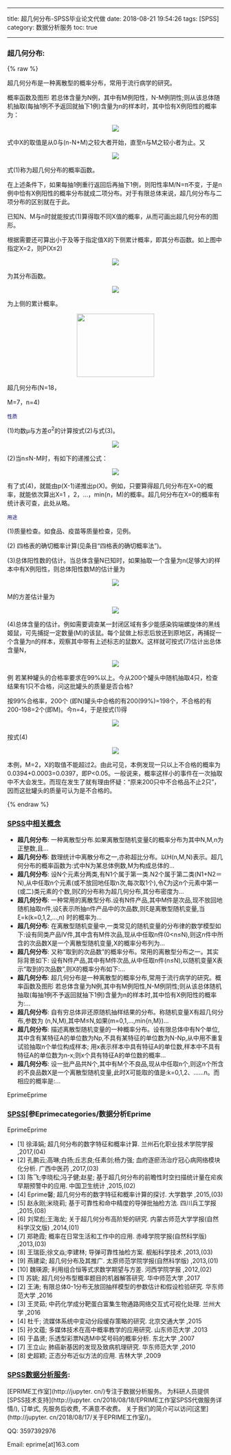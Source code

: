 
---
title: 超几何分布-SPSS毕业论文代做
date: 2018-08-21 19:54:26
tags: [SPSS]
category: 数据分析服务
toc: true

---



<span></span>
<!-- more -->



### 超几何分布:

{% raw %}
<div class="p1">超几何分布是一种离散型的概率分布，常用于流行病学的研究。

<p>概率函数及图形 若总体含量为N例，其中有M例阳性，N-M例阴性;则从该总体随机抽取(每抽1例不予返回就抽下1例)含量为n的样本时，其中恰有X例阳性的概率为：</p><p align="center"><img imgpath="/CRFDPIC/R200612059/R200612059.0022.6.png" align="absmiddle" src="/CRFDPIC/R200612059/R200612059.0022.6.gif"></p>

<p>式中X的取值是从0与(n-N+M)之较大者开始，直至n与M之较小者为止。又</p><p align="center"><img imgpath="/CRFDPIC/R200612059/R200612059.0022.8.png" align="absmiddle" src="/CRFDPIC/R200612059/R200612059.0022.8.gif"></p>

式(1)称为超几何分布的概率函数。

<p>在上述条件下，如果每抽1例重行返回后再抽下1例，则阳性率M/N=π不变，于是n例中恰有X例阳性的概率分布就成二项分布。对于有限总体来说，超几何分布与二项分布的区别就在于此。

</p><p>已知N、M与n时就能按式(1)算得取不同X值的概率，从而可画出超几何分布的图形。

</p><p>根据需要还可算出小于及等于指定值X的下侧累计概率，即其分布函数。如上图中指定X=2，则P(X≤2)</p><p align="center"><img imgpath="/CRFDPIC/R200612059/R200612059.0022.11.png" align="absmiddle" src="/CRFDPIC/R200612059/R200612059.0022.11.gif"></p>

<p>为其分布函数。</p><p align="center"><img imgpath="/CRFDPIC/R200612059/R200612059.0022.13.png" align="absmiddle" src="/CRFDPIC/R200612059/R200612059.0022.13.gif"></p>

<p>为上侧的累计概率。</p><p align="center"><span class="imgdiv" style="text-align:center;"><img onclick="zoomPic(this);" align="absmiddle" width="180" height="147" src="/CRFDPIC/R200612059/R200612059.0022.15.png"></span></p>

<p>超几何分布(N=18，

</p><p>M=7，n=4)

</p><p><font color="#0A0A6C"><small>性质</small></font>

</p><p>(1)均数μ与方差σ<sup>2</sup>的计算按式(2)与式(3)。</p><p align="center"><img imgpath="/CRFDPIC/R200612059/R200612059.0022.18.png" align="absmiddle" src="/CRFDPIC/R200612059/R200612059.0022.18.gif"></p>

<p>(2)当n≤N-M时，有如下的递推公式：</p><p align="center"><img imgpath="/CRFDPIC/R200612059/R200612059.0022.20.png" align="absmiddle" src="/CRFDPIC/R200612059/R200612059.0022.20.gif"></p>

<p>有了式(4)，就能由p(X-1)递推出p(X)。例如，只要算得超几何分布在X=0的概率，就能依次算出X=1 ，2，…，min(n，M)的概率。超几何分布在X=0的概率有统计表可查，此处从略。

</p><p><font color="#0A0A6C"><small>用途</small></font>

</p><p>(1)质量检查。如食品、疫苗等质量检查，见例。

</p><p>(2) 四格表的确切概率计算(见条目“四格表的确切概率法”)。

</p><p>(3)总体阳性数的估计。当总体含量N已知时，如果抽取一个含量为n(足够大)的样本中有X例阳性，则总体阳性数M的估计量为</p><p align="center"><img imgpath="/CRFDPIC/R200612059/R200612059.0022.22.png" align="absmiddle" src="/CRFDPIC/R200612059/R200612059.0022.22.gif"></p>

<p>M的方差估计量为</p><p align="center"><img imgpath="/CRFDPIC/R200612059/R200612059.0022.24.png" align="absmiddle" src="/CRFDPIC/R200612059/R200612059.0022.24.gif"></p>

<p>(4)总体含量的估计。例如需要调查某一封闭区域有多少能感染钩端螺旋体的黑线姬鼠，可先捕捉一定数量(M)的该鼠。每个鼠做上标志后放还到原地区，再捕捉一个含量为n的样本，观察其中带有上述标志的鼠数X。这样就可按式(7)估计出总体含量N，</p><p align="center"><img imgpath="/CRFDPIC/R200612059/R200612059.0022.26.png" align="absmiddle" src="/CRFDPIC/R200612059/R200612059.0022.26.gif"></p>

<p>例 若某种罐头的合格率要求在99%以上。今从200个罐头中随机抽取4只，检查结果有1只不合格，问这批罐头的质量是否合格?

</p><p>按99%合格率，200个 (即N)罐头中合格的有200(99%)=198个，不合格的有200-198=2个(即M)。今n=4，于是按式(1)得</p><p align="center"><img imgpath="/CRFDPIC/R200612059/R200612059.0023.0.png" align="absmiddle" src="/CRFDPIC/R200612059/R200612059.0023.0.gif"></p>

<p>按式(4)</p><p align="center"><img imgpath="/CRFDPIC/R200612059/R200612059.0023.2.png" align="absmiddle" src="/CRFDPIC/R200612059/R200612059.0023.2.gif"></p>

<p>本例，M=2，X的取值不能超过2。由此可见，本例发现一只以上不合格的概率为0.0394+0.0003=0.0397，即P&lt;0.05。一般说来，概率这样小的事件在一次抽取中不大会发生。而现在发生了就有理由怀疑：“原来200只中不合格品不止2只”，因而这批罐头的质量可认为是不合格的。</p></div>
{% endraw %}



### [SPSS](/tags/SPSS/)中[相关概念](/categories/数据分析服务)

- **超几何分布**: 一种离散型分布.如果离散型随机变量ξ的概率分布为其中N,M,n为正整数,且...
- **超几何分布**: 数理统计中离散分布之一,亦称超比分布。以H(n,M,N)表示。超几何分布的概率函数为:式中N为某总体例数,M为构成总体的...
- **超几何分布**: 设N个元素分两类,有N1个属于第一类.N2个属于第二类(N1+N2＝N),从中任取n个元素(或不放回地任取n次,每次取1个),令ζ为这n个元素中第一(或二)类元素的个数,则ζ的分布称为超几何分布,其分布密度为...
- **超几何分布**: 一种常用的离散型分布.设有N件产品,其中M件是次品,现不放回地随机抽取n件,设ξ表示所抽n件产品中的次品数,则ξ是离散型随机变量,当ξ=k(k=0,1,2,…,n) 时的概率为...
- **超几何分布**: 在离散型随机变量中,一类常见的随机变量的分布律的数学模型如下:设有同类产品Ⅳ件,其中含有M件次品,现从中任取n件(0<n≤N),则这n件中所含的次品数X是一个离散型随机变量,X的概率分布列为...
- **超几何分布**: 又称“取到的次品数”的概率分布。常用的离散型分布之一。其实际背景如下: 设有N件产品,其中有M件次品,从中任取n件(n≤N),以随机变量X表示“取到的次品数”,则X的概率分布如下:...
- **超几何分布**: 超几何分布是一种离散型的概率分布,常用于流行病学的研究。概率函数及图形 若总体含量为N例,其中有M例阳性,N-M例阴性;则从该总体随机抽取(每抽1例不予返回就抽下1例)含量为n的样本时,其中恰有X例阳性的概率为:...
- **超几何分布**: 自有穷总体非还原随机抽样结果的分布。称随机变量X有超几何分布,参数为 (n,N,M),其中M≤N,如果(m=0,1,…,min{n,M})...
- **超几何分布**: 描述离散型随机变量的一种概率分布。设有限总体中有N个单位,其中含有某特征A的单位数为Np,不具有某特征的单位数为N-Np,从中用不重复试验抽取n个单位构成样本; 用x表示样本中具有特征A的单位数,样本中不具有特征A的单位数为n-x;则x个具有特征A的单位数的概率...
- **超几何分布**: 设一批产品共N个,其中有M个不良品,现从中任取n个,则这n个所含的不良品数X是一个离散型随机变量,此时X可能取的值是:k=0,1,2、……n。而相应的概率是:...

EprimeEprime
### [SPSS](/tags/SPSS/)[参Eprimecategories/数据分析Eprime
EprimeEprime
- [1]  徐泽娟; 超几何分布的数字特征和概率计算. 兰州石化职业技术学院学报 ,2017,(04)
- [2]  孔鹏云;高琳;白扬;丘志良;任素剑;杨力强; 血府逐瘀汤治疗冠心病网络模块化分析. 广西中医药 ,2017,(03)
- [3]  陈飞;李晓松;冯子健;赵星; 基于超几何分布的前瞻性时空扫描统计量在疟疾早期预警中的应用. 中国卫生统计 ,2015,(02)
- [4]  Eprime馨; 超几何分布的数字特征和概率计算的探讨. 大学数学 ,2015,(03)
- [5]  赵永刚;米晓莉; 基于可靠性和命中精度的导弹批抽检方法. 四川兵工学报 ,2015,(08)
- [6]  刘常彪;王海龙; 关于超几何分布高阶矩的研究. 内蒙古师范大学学报(自然科学汉文版) ,2014,(01)
- [7]  郑艳霞; 概率在日常生活和工作中的应用. 赤峰学院学报(自然科学版) ,2013,(03)
- [8]  王瑞臣;徐文焱;李建林; 导弹可靠性抽检方案. 舰船科学技术 ,2013,(03)
- [9]  燕建梁; 超几何分布及其推广. 太原师范学院学报(自然科学版) ,2013,(01)
- [10]  魏瑛源; 利用组合恒等式求数学期望与方差. 河西学院学报 ,2012,(02)
- [1]  苏姚; 超几何分布型概率题目的机器解答研究. 华中师范大学 ,2017
- [2]  王涛; 有限总体0-1分布无放回抽样模型的参数估计和假设检验研究. 华东师范大学 ,2016
- [3]  王灵茹; 中药化学成分靶蛋白富集生物通路网络交互式可视化处理. 兰州大学 ,2016
- [4]  杜千; 流媒体系统中变动分段缓存策略的研究. 北京交通大学 ,2015
- [5]  孙文蕴; 多媒体技术在高中概率教学的应用研究. 山东师范大学 ,2013
- [6]  于晶贤; 乐透型彩票N选M中奖号码的概率分析. 东北大学 ,2007
- [7]  王立山; 肺癌新基因的发现及致病机理研究. 华东师范大学 ,2010
- [8]  史超颖; 正态分布近似方法的应用. 吉林大学 ,2009


### [SPSS](/tags/SPSS/)[数据分析服务](/categories/数据分析服务/):
[EPRIME工作室](http://jupyter. cn/)专注于数据分析服务。
为科研人员提供[SPSS技术支持](http://jupyter. cn/2018/08/18/EPRIME工作室SPSS代做服务详情/), 订单式, 先服务后收费, 不满意不收费。
关于我们的简介可以访问[这里](http://jupyter. cn/2018/08/17/关于EPRIME工作室/)。

QQ: 3597392976

Email: eprime[at]163.com


